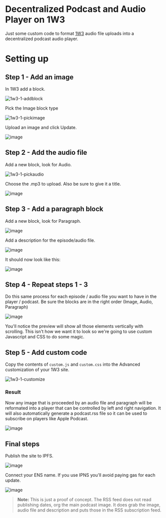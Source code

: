 # Decentralized Podcast and Audio Player on 1W3

Just some custom code to format [1W3](https://1w3.io) audio file uploads into a decentralized podcast audio player.

# Setting up

## Step 1 - Add an image

In 1W3 add a block.

![1w3-1-addblock](https://github.com/zadok7/decentralized-podcast-ipfs-1w3/assets/88821511/e255364a-067c-4391-9dd1-1d773099ec28)

Pick the Image block type

![1w3-1-pickimage](https://github.com/zadok7/decentralized-podcast-ipfs-1w3/assets/88821511/c14d25ba-fd39-4891-ad78-1552ffad1f20)

Upload an image and click Update.

![image](https://github.com/zadok7/decentralized-podcast-ipfs-1w3/assets/88821511/d3467fb0-8aa6-438a-a544-e50ca75477d1)

## Step 2 - Add the audio file

Add a new block, look for Audio.

![1w3-1-pickaudio](https://github.com/zadok7/decentralized-podcast-ipfs-1w3/assets/88821511/9dad6b88-f767-4802-9814-198b61fd8d81)

Choose the .mp3 to upload. Also be sure to give it a title. 

![image](https://github.com/zadok7/decentralized-podcast-ipfs-1w3/assets/88821511/29efaeae-b2b8-49fa-b802-c17d657db2db)


## Step 3 - Add a paragraph block

Add a new block, look for Paragraph.

![image](https://github.com/zadok7/decentralized-podcast-ipfs-1w3/assets/88821511/b383403a-978c-4deb-9e1a-d9d74a32f5a2)

Add a description for the episode/audio file.

![image](https://github.com/zadok7/decentralized-podcast-ipfs-1w3/assets/88821511/17d952b2-fb24-4940-9588-4b24814842d2)

It should now look like this:

![image](https://github.com/zadok7/decentralized-podcast-ipfs-1w3/assets/88821511/9d67d8f5-8a93-4022-8db8-18cd407e1aee)

## Step 4 - Repeat steps 1 - 3

Do this same process for each episode / audio file you want to have in the player / podcast. Be sure the blocks are in the right order (Image, Audio, Paragraph)

![image](https://github.com/zadok7/decentralized-podcast-ipfs-1w3/assets/88821511/b62a2a95-982e-4327-bda5-e6a3fc9aa9b9)

You'll notice the preview will show all those elements vertically with scrolling. This isn't how we want it to look so we're going to use custom Javascript and CSS to do some magic.

## Step 5 - Add custom code

Copy the contents of `custom.js` and `custom.css` into the Advanced customization of your 1W3 site.

![1w3-1-customize](https://github.com/zadok7/1w3-customized-audio-podcast-player/assets/88821511/5d92a6bc-f256-45be-830a-5da9c5c37432)

### Result

Now any image that is proceeded by an audio file and paragraph will be reformated into a player that can be controlled by left and right navigation. It will also automatically generate a podcast.rss file so it can be used to subscribe on players like Apple Podcast.

![image](https://github.com/zadok7/decentralized-podcast-ipfs-1w3/assets/88821511/115b9744-3130-4a18-95dc-e2b6b08aaf39)

## Final steps

Publish the site to IPFS.

![image](https://github.com/zadok7/decentralized-podcast-ipfs-1w3/assets/88821511/fbd36113-03d4-4520-8d1b-eb7187060598)

Connect your ENS name. If you use IPNS you'll avoid paying gas for each update.

![image](https://github.com/zadok7/decentralized-podcast-ipfs-1w3/assets/88821511/43fa3d63-e5a5-4c6f-8928-39f2f6e445b3)

> **Note:** This is just a proof of concept. The RSS feed does not read publishing dates, org the main podcast image. It does grab the image, audio file and description and puts those in the RSS subscription feed.




